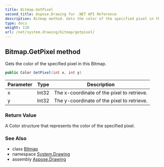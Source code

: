```yaml
---
title: Bitmap.GetPixel
second_title: Aspose.Drawing for .NET API Reference
description: Bitmap method. Gets the color of the specified pixel in this Bitmap
type: docs
weight: 110
url: /net/system.drawing/bitmap/getpixel/
---
```

## Bitmap.GetPixel method

Gets the color of the specified pixel in this Bitmap.

```csharp
public Color GetPixel(int x, int y)
```

| Parameter | Type | Description |
| --- | --- | --- |
| x | Int32 | The x-coordinate of the pixel to retrieve. |
| y | Int32 | The y-coordinate of the pixel to retrieve. |

### Return Value

A Color structure that represents the color of the specified pixel.

### See Also

* class [Bitmap](../)
* namespace [System.Drawing](../../bitmap/)
* assembly [Aspose.Drawing](../../../)


